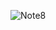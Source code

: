 
![Note8](http://www.chevrolet.co.th/content/dam/Chevrolet/asia/thailand/en/02_Vehicles/01_PassengerCars/colorado-my16/accessories/Make_it_yours_Masthead1280x551_coloradoHC.jpg)
